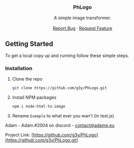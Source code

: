 
<!-- PROJECT LOGO -->
<br />
<p align="center">
  <h3 align="center">PhLogo</h3>

  <p align="center">
    A simple image transformer.
    <br />
    <br />
    <a href="https://github.com/g3y/PhLogo/issues">Report Bug</a>
    ·
    <a href="https://github.com/g3y/PhLogo/issues">Request Feature</a>
  </p>
</p>

<!-- GETTING STARTED -->

## Getting Started

To get a local copy up and running follow these simple steps.

### Installation

1. Clone the repo
   ```sh
   git clone https://github.com/g3y/PhLogo.git
   ```
2. Install NPM packages
   ```sh
   npm i node-html-to-image
   ```
3. Rename `Exemple` to what ever you wan't (in test.js)


Adam - Adam.#2004 on discord - contact@adamp.eu

Project Link: [https://github.com/g3y/PhLogo](https://github.com/g3y/PhLogo.git)

<!-- MARKDOWN LINKS & IMAGES -->
<!-- https://www.markdownguide.org/basic-syntax/#reference-style-links -->


